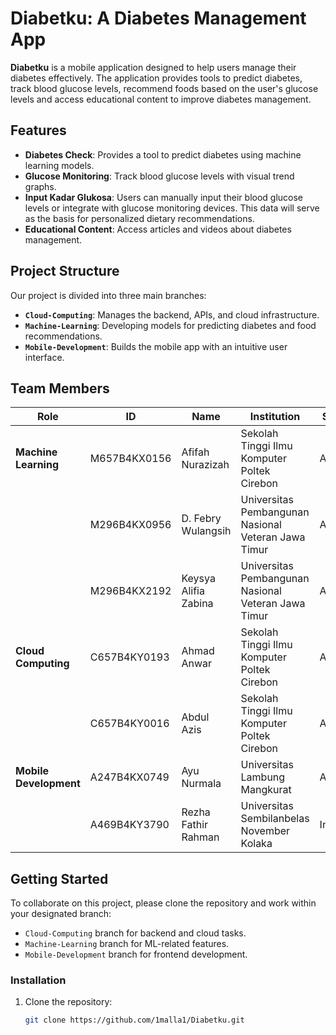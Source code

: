 # Diabetku: A Diabetes Management App  

**Diabetku** is a mobile application designed to help users manage their diabetes effectively. The application provides tools to predict diabetes, track blood glucose levels, recommend foods based on the user's glucose levels and access educational content to improve diabetes management.

## Features  
- **Diabetes Check**: Provides a tool to predict diabetes using machine learning models.  
- **Glucose Monitoring**: Track blood glucose levels with visual trend graphs.  
- **Input Kadar Glukosa**: Users can manually input their blood glucose levels or integrate with glucose monitoring devices. This data will serve as the basis for personalized dietary recommendations.  
- **Educational Content**: Access articles and videos about diabetes management.  

## Project Structure  
Our project is divided into three main branches:  
- **`Cloud-Computing`**: Manages the backend, APIs, and cloud infrastructure.  
- **`Machine-Learning`**: Developing models for predicting diabetes and food recommendations.  
- **`Mobile-Development`**: Builds the mobile app with an intuitive user interface.  

## Team Members  

| Role                | ID             | Name                      | Institution                                             | Status  |
|---------------------|----------------|---------------------------|--------------------------------------------------------|---------|
| **Machine Learning**| M657B4KX0156  | Afifah Nurazizah          | Sekolah Tinggi Ilmu Komputer Poltek Cirebon            | Active  |
|                     | M296B4KX0956  | D. Febry Wulangsih        | Universitas Pembangunan Nasional Veteran Jawa Timur    | Active  |
|                     | M296B4KX2192  | Keysya Alifia Zabina      | Universitas Pembangunan Nasional Veteran Jawa Timur    | Active  |
| **Cloud Computing** | C657B4KY0193  | Ahmad Anwar               | Sekolah Tinggi Ilmu Komputer Poltek Cirebon            | Active  |
|                     | C657B4KY0016  | Abdul Azis                | Sekolah Tinggi Ilmu Komputer Poltek Cirebon            | Active  |
| **Mobile Development** | A247B4KX0749 | Ayu Nurmala               | Universitas Lambung Mangkurat                          | Active  |
|                     | A469B4KY3790  | Rezha Fathir Rahman       | Universitas Sembilanbelas November Kolaka              | Inactive  |

## Getting Started  
To collaborate on this project, please clone the repository and work within your designated branch:  
- `Cloud-Computing` branch for backend and cloud tasks.  
- `Machine-Learning` branch for ML-related features.  
- `Mobile-Development` branch for frontend development.  

### Installation  
1. Clone the repository:  
   ```bash
   git clone https://github.com/1malla1/Diabetku.git
